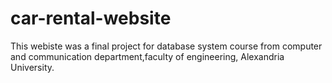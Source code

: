 # car-rental-website

This webiste was a final project for database system course from computer and communication department,faculty of engineering, Alexandria University.

